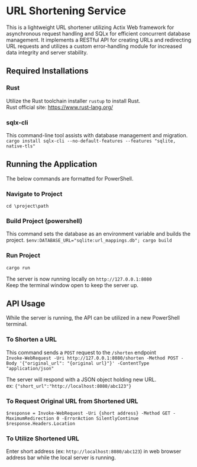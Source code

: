 # URL Shortening Service
This is a lightweight URL shortener utilizing Actix Web framework for asynchronous request handling
and SQLx for efficient concurrent database management. It implements a RESTful API for creating URLs and
redirecting URL requests and utilizes a custom error-handling module for increased data integrity and server
stability.

## Required Installations
### Rust
Utilize the Rust toolchain installer ```rustup``` to install Rust.  
Rust official site: https://www.rust-lang.org/

### sqlx-cli
This command-line tool assists with database management and migration.  
```cargo install sqlx-cli --no-default-features --features "sqlite, native-tls"```

## Running the Application
The below commands are formatted for PowerShell.

### Navigate to Project
```cd \project\path```

### Build Project (powershell)
This command sets the database as an environment variable and builds the project.
```$env:DATABASE_URL="sqlite:url_mappings.db"; cargo build```

### Run Project
```cargo run```

The server is now running locally on ```http://127.0.0.1:8080```  
Keep the terminal window open to keep the server up.

## API Usage
While the server is running, the API can be utilized in a new PowerShell terminal.

### To Shorten a URL
This command sends a ```POST``` request to the ```/shorten``` endpoint  
```Invoke-WebRequest -Uri http://127.0.0.1:8080/shorten -Method POST -Body '{"original_url": "{original url}"}' -ContentType "application/json"```

The server will respond with a JSON object holding new URL.  
ex: ```{"short_url":"http://localhost:8080/abc123"}```

### To Request Original URL from Shortened URL
```$response = Invoke-WebRequest -Uri {short address} -Method GET -MaximumRedirection 0 -ErrorAction SilentlyContinue $response.Headers.Location```

### To Utilize Shortened URL
Enter short address (ex: ```http://localhost:8080/abc123```) in web browser address bar while the local server is running.
